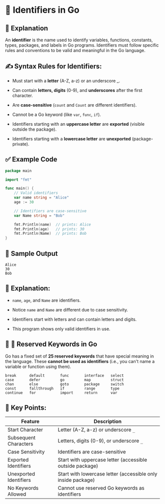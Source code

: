 # 🔄    Identifiers in Go

## 📘 Explanation

An **identifier** is the name used to identify variables, functions, constants, types, packages, and labels in Go programs. Identifiers must follow specific rules and conventions to be valid and meaningful in the Go language.

## ✍️ Syntax Rules for Identifiers:

- Must start with a **letter** (A-Z, a-z) or an underscore _.

- Can contain **letters, digits** (0-9), and **underscores** after the first character.

- Are **case-sensitive** (`count` and `Count` are different identifiers).

- Cannot be a Go keyword (like `var`, `func`, `if`).

- Identifiers starting with an **uppercase letter** are **exported** (visible outside the package).

- Identifiers starting with a **lowercase letter** are **unexported** (package-private).

## ✅ Example Code

```go
package main

import "fmt"

func main() {
    // Valid identifiers
    var name string = "Alice"
    age := 30

    // Identifiers are case-sensitive
    var Name string = "Bob"

    fmt.Println(name)  // prints: Alice
    fmt.Println(age)   // prints: 30
    fmt.Println(Name)  // prints: Bob
}

```

## 🧪 Sample Output

```
Alice
30
Bob
```
## 🧩 Explanation:

- `name`, `age`, and `Name` are identifiers.

- Notice `name` and `Name` are different due to case sensitivity.

- Identifiers start with letters and can contain letters and digits.

- This program shows only valid identifiers in use.

## 🧩 📘 Reserved Keywords in Go 
Go has a fixed set of **25 reserved keywords** that have special meaning in the language. These **cannot be used as identifiers** (i.e., you can't name a variable or function using them).

```
break      default       func       interface   select
case       defer         go         map         struct
chan       else          goto       package     switch
const      fallthrough   if         range       type
continue   for           import     return      var

```


## 🧩 Key Points:

| Feature             | Description                                |
|---------------------|--------------------------------------------|
| Start Character |Letter (A-Z, a-z) or underscore `_`|
| Subsequent Characters   | Letters, digits (0-9), or underscore `_` |
| Case Sensitivity   |Identifiers are case-sensitive |
| Exported Identifiers  |Start with uppercase letter (accessible outside package)|
| Unexported Identifiers |Start with lowercase letter (accessible only inside package)|
| No Keywords Allowed |Cannot use reserved Go keywords as identifiers|